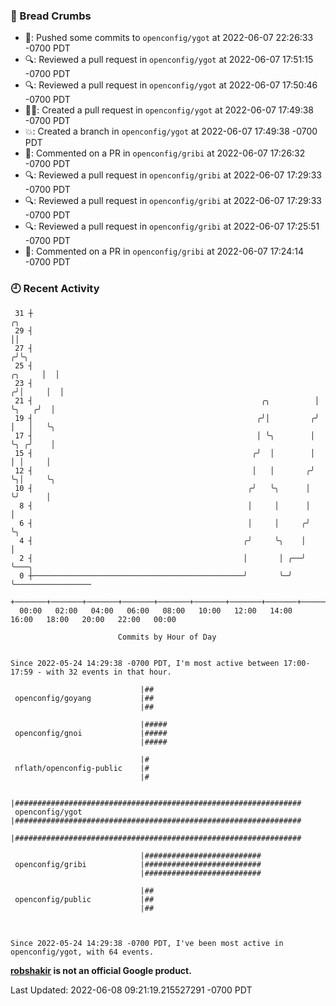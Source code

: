 ### 🍞 Bread Crumbs

 * 🚢: Pushed some commits to `openconfig/ygot` at 2022-06-07 22:26:33 -0700 PDT
 * 🔍: Reviewed a pull request in  `openconfig/ygot` at 2022-06-07 17:51:15 -0700 PDT
 * 🔍: Reviewed a pull request in  `openconfig/ygot` at 2022-06-07 17:50:46 -0700 PDT
 * ✍🏼: Created a pull request in `openconfig/ygot` at 2022-06-07 17:49:38 -0700 PDT
 * 💥: Created a branch in `openconfig/ygot` at 2022-06-07 17:49:38 -0700 PDT
 * 💬: Commented on a PR in  `openconfig/gribi` at 2022-06-07 17:26:32 -0700 PDT
 * 🔍: Reviewed a pull request in  `openconfig/gribi` at 2022-06-07 17:29:33 -0700 PDT
 * 🔍: Reviewed a pull request in  `openconfig/gribi` at 2022-06-07 17:29:33 -0700 PDT
 * 🔍: Reviewed a pull request in  `openconfig/gribi` at 2022-06-07 17:25:51 -0700 PDT
 * 💬: Commented on a PR in  `openconfig/gribi` at 2022-06-07 17:24:14 -0700 PDT

### 🕘 Recent Activity
```
 31 ┼                                                                        ╭╮
 29 ┤                                                                        ││
 27 ┤                                                                       ╭╯╰╮
 25 ┤                                                                ╭╮     │  │
 23 ┤                                                               ╭╯│     │  │
 21 ┤                                                   ╭╮          │ ╰╮   ╭╯  │
 19 ┤                                                  ╭╯│         ╭╯  │   │   ╰╮
 17 ┤                                                  │ ╰╮        │   ╰╮ ╭╯    │
 15 ┤                                                 ╭╯  │        │    │ │     │
 12 ┤                                                 │   │       ╭╯    ╰╮│     ╰╮
 10 ┤                                                ╭╯   ╰╮      │      ╰╯      │
  8 ┤                                                │     │      │              │
  6 ┤                                                │     │     ╭╯              ╰╮
  4 ┤                                               ╭╯     ╰╮    │                │
  2 ┤                                               │       │ ╭──╯                ╰───╮
  0 ┼───────────────────────────────────────────────╯       ╰─╯                       ╰─────────────────
    +───────+───────+───────+───────+───────+───────+───────+───────+───────+───────+───────+───────+────
  00:00   02:00   04:00   06:00   08:00   10:00   12:00   14:00   16:00   18:00   20:00   22:00   00:00   

						Commits by Hour of Day


Since 2022-05-24 14:29:38 -0700 PDT, I'm most active between 17:00-17:59 - with 32 events in that hour.

```



```
                             |##
 openconfig/goyang           |##
                             |##

                             |#####
 openconfig/gnoi             |#####
                             |#####

                             |#
 nflath/openconfig-public    |#
                             |#

                             |################################################################
 openconfig/ygot             |################################################################
                             |################################################################

                             |##########################
 openconfig/gribi            |##########################
                             |##########################

                             |##
 openconfig/public           |##
                             |##



Since 2022-05-24 14:29:38 -0700 PDT, I've been most active in openconfig/ygot, with 64 events.

```
**[robshakir](mailto:robjs@google.com) is not an official Google product.**  


Last Updated: 2022-06-08 09:21:19.215527291 -0700 PDT
